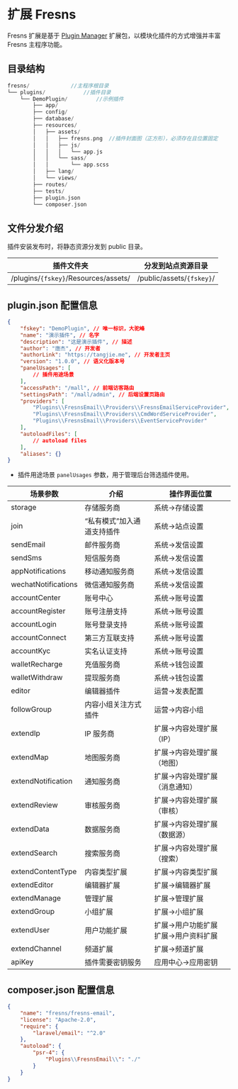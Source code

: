 # 扩展 Fresns

Fresns 扩展是基于 [Plugin Manager](https://pm.fresns.org/zh-Hans/) 扩展包，以模块化插件的方式增强并丰富 Fresns 主程序功能。

## 目录结构

```php
fresns/             //主程序根目录
└── plugins/            //插件目录
    └── DemoPlugin/         //示例插件
        ├── app/
        ├── config/
        ├── database/
        ├── resources/
        │   ├── assets/
        │   │   ├── fresns.png  //插件封面图（正方形），必须存在且位置固定
        │   │   ├── js/
        │   │   │   └── app.js
        │   │   └── sass/
        │   │       └── app.scss
        │   ├── lang/
        │   └── views/
        ├── routes/
        ├── tests/
        ├── plugin.json
        └── composer.json
```

## 文件分发介绍

插件安装发布时，将静态资源分发到 public 目录。

| 插件文件夹 | 分发到站点资源目录 |
| --- | --- |
| /plugins/`{fskey}`/Resources/assets/ | /public/assets/`{fskey}`/ |

## plugin.json 配置信息

```json
{
    "fskey": "DemoPlugin", // 唯一标识，大驼峰
    "name": "演示插件", // 名字
    "description": "这是演示插件", // 描述
    "author": "唐杰", // 开发者
    "authorLink": "https://tangjie.me", // 开发者主页
    "version": "1.0.0", // 语义化版本号
    "panelUsages": [
        // 插件用途场景
    ],
    "accessPath": "/mall", // 前端访客路由
    "settingsPath": "/mall/admin", // 后端设置页路由
    "providers": [
        "Plugins\\FresnsEmail\\Providers\\FresnsEmailServiceProvider",
        "Plugins\\FresnsEmail\\Providers\\CmdWordServiceProvider",
        "Plugins\\FresnsEmail\\Providers\\EventServiceProvider"
    ],
    "autoloadFiles": [
        // autoload files
    ],
    "aliases": {}
}
```

- 插件用途场景 `panelUsages` 参数，用于管理后台筛选插件使用。

| 场景参数 | 介绍 | 操作界面位置 |
| --- | --- | ---|
| storage | 存储服务商 | 系统->存储设置 |
| join | “私有模式”加入通道支持插件 | 系统->站点设置 |
| sendEmail | 邮件服务商 | 系统->发信设置 |
| sendSms | 短信服务商 | 系统->发信设置 |
| appNotifications | 移动通知服务商 | 系统->发信设置 |
| wechatNotifications | 微信通知服务商 | 系统->发信设置 |
| accountCenter | 账号中心 | 系统->账号设置 |
| accountRegister | 账号注册支持 | 系统->账号设置 |
| accountLogin | 账号登录支持 | 系统->账号设置 |
| accountConnect | 第三方互联支持 | 系统->账号设置 |
| accountKyc | 实名认证支持 | 系统->账号设置 |
| walletRecharge | 充值服务商 | 系统->钱包设置 |
| walletWithdraw | 提现服务商 | 系统->钱包设置 |
| editor | 编辑器插件 | 运营->发表配置 |
| followGroup | 内容小组关注方式插件 | 运营->内容小组 |
| extendIp | IP 服务商 | 扩展->内容处理扩展（IP） |
| extendMap | 地图服务商 | 扩展->内容处理扩展（地图） |
| extendNotification | 通知服务商 | 扩展->内容处理扩展（消息通知） |
| extendReview | 审核服务商 | 扩展->内容处理扩展（审核） |
| extendData | 数据服务商 | 扩展->内容处理扩展（数据源） |
| extendSearch | 搜索服务商 | 扩展->内容处理扩展（搜索） |
| extendContentType | 内容类型扩展 | 扩展->内容类型扩展 |
| extendEditor | 编辑器扩展 | 扩展->编辑器扩展 |
| extendManage | 管理扩展 | 扩展->管理扩展 |
| extendGroup | 小组扩展 | 扩展->小组扩展 |
| extendUser | 用户功能扩展 | 扩展->用户功能扩展<br>扩展->用户资料扩展 |
| extendChannel | 频道扩展 | 扩展->频道扩展 |
| apiKey | 插件需要密钥服务 | 应用中心->应用密钥 |

## composer.json 配置信息

```json
{
    "name": "fresns/fresns-email",
    "license": "Apache-2.0",
    "require": {
        "laravel/email": "^2.0"
    },
    "autoload": {
        "psr-4": {
            "Plugins\\FresnsEmail\\": "./"
        }
    }
}
```
